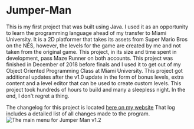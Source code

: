 # Jumper-Man
This is my first project that was built using Java. I used it as an opportunity to learn the programming language ahead of my transfer to Miami University. It is a 2D platformer that takes its assets from Super Mario Bros on the NES, however, the levels for the game are created by me and not taken from the original game. This project, in its size and time spent in development, pass Maze Runner on both accounts. This project was finished in December of 2018 before finals and I used it to get out of my Object Oriented Programming Class at Miami University. This project got additional updates after the v1.0 update in the form of bonus levels, extra content and a level editor that can be used to create custom levels. This project took hundreds of hours to build and many a sleepless night. In the end, I don't regret a thing.

The changelog for this project is located [here on my website](http://alexdgray.com/pages/projects/jumperManLog.php) That log includes a detailed list of all changes made to the program.
![The main menu for Jumper Man v1.2](http://alexdgray.com//images/jumperMan/mainMenu.png)
